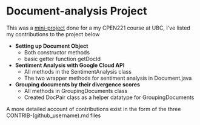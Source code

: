 # Document-analysis Project

This was a [mini-project](MP1-Analyzing-Text-Documents-9765295da59046c79767d68ae85ebb71) done for a my CPEN221 course at UBC, I've listed my contributions to the project below

- **Setting up Document Object**
  - Both constructor methods
  - basic getter function getDocId
- **Sentiment Analysis with Google Cloud API**
  - All methods in the SentimentAnalysis class
  - The two wrapper methods for sentiment analysis in Document.java
- **Grouping documents by their divergence scores**
  - All methods in GroupingDocuments class
  - Created DocPair class as a helper datatype for GroupingDocuments

A more detailed account of contributions exist in the form of the three CONTRIB-(github_username).md files
